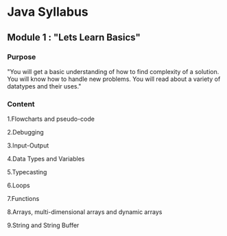 # Java Syllabus

## Module 1 : "Lets Learn Basics"

### Purpose

"You will get a basic understanding of how to find complexity of a solution. You will know how to handle new problems. You will read about a variety of datatypes and their uses."

### Content
1.Flowcharts and pseudo-code 

2.Debugging

3.Input-Output 

4.Data Types and Variables 

5.Typecasting 

6.Loops 

7.Functions 

8.Arrays, multi-dimensional arrays and dynamic arrays 

9.String and String Buffer



